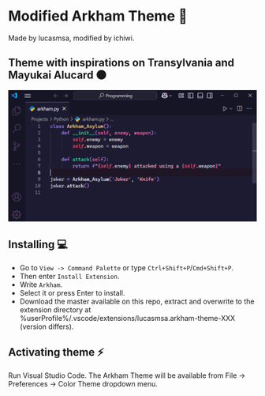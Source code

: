 # Modified Arkham Theme 🦇

Made by lucasmsa, modified by ichiwi.

## Theme with inspirations on Transylvania and Mayukai Alucard 🌑

![Theme in action](https://github.com/iChiwi/vscode-theme/raw/HEAD/screenshots/Screenshot.png)

## Installing 💻

- Go to `View -> Command Palette` or type `Ctrl+Shift+P`/`Cmd+Shift+P`.
- Then enter `Install Extension`.
- Write `Arkham`.
- Select it or press Enter to install.
- Download the master available on this repo, extract and overwrite to the extension directory at %userProfile%/.vscode/extensions/lucasmsa.arkham-theme-XXX (version differs).

## Activating theme ⚡️

Run Visual Studio Code. The Arkham Theme will be available from File -> Preferences -> Color Theme dropdown menu.
